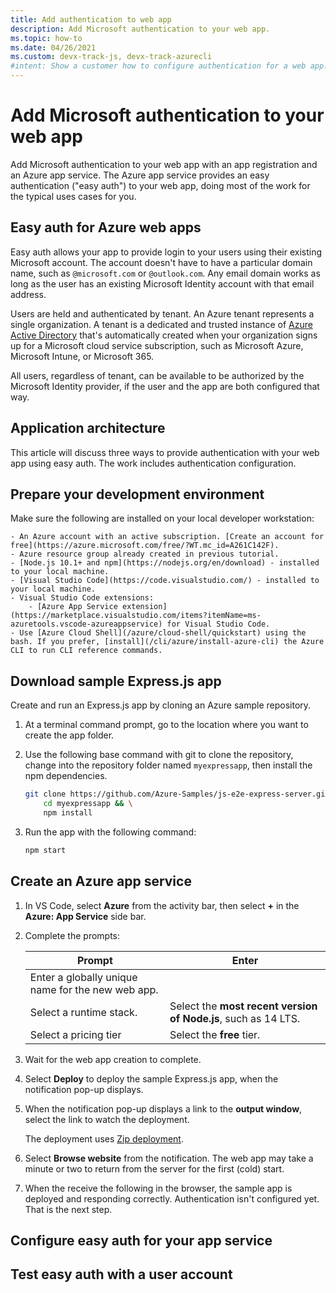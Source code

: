 ```yaml
---
title: Add authentication to web app
description: Add Microsoft authentication to your web app.
ms.topic: how-to
ms.date: 04/26/2021
ms.custom: devx-track-js, devx-track-azurecli
#intent: Show a customer how to configure authentication for a web app. 
---
```


# Add Microsoft authentication to your web app

Add Microsoft authentication to your web app with an app registration and an Azure app service. The Azure app service provides an easy authentication ("easy auth") to your web app, doing most of the work for the typical uses cases for you.

## Easy auth for Azure web apps

Easy auth allows your app to provide login to your users using their existing Microsoft account. The account doesn't have to have a particular domain name, such as `@microsoft.com` or `@outlook.com`. Any email domain works as long as the user has an existing Microsoft Identity account with that email address. 

Users are held and authenticated by tenant. An Azure tenant represents a single organization. A tenant is a dedicated and trusted instance of [Azure Active Directory](/azure/active-directory/fundamentals/active-directory-whatis.md) that's automatically created when your organization signs up for a Microsoft cloud service subscription, such as Microsoft Azure, Microsoft Intune, or Microsoft 365. 

All users, regardless of tenant, can be available to be authorized by the Microsoft Identity provider, if the user and the app are both configured that way. 

## Application architecture

This article will discuss three ways to provide authentication with your web app using easy auth. The work includes authentication configuration. 

## Prepare your development environment

Make sure the following are installed on your local developer workstation:

    - An Azure account with an active subscription. [Create an account for free](https://azure.microsoft.com/free/?WT.mc_id=A261C142F).
    - Azure resource group already created in previous tutorial.
    - [Node.js 10.1+ and npm](https://nodejs.org/en/download) - installed to your local machine.
    - [Visual Studio Code](https://code.visualstudio.com/) - installed to your local machine. 
    - Visual Studio Code extensions:
        - [Azure App Service extension](https://marketplace.visualstudio.com/items?itemName=ms-azuretools.vscode-azureappservice) for Visual Studio Code.
    - Use [Azure Cloud Shell](/azure/cloud-shell/quickstart) using the bash. If you prefer, [install](/cli/azure/install-azure-cli) the Azure CLI to run CLI reference commands.

## Download sample Express.js app

Create and run an Express.js app by cloning an Azure sample repository. 

1. At a terminal command prompt, go to the location where you want to create the app folder.

1. Use the following base command with git to clone the repository, change into the repository folder named `myexpressapp`, then install the npm dependencies. 

    ```bash
    git clone https://github.com/Azure-Samples/js-e2e-express-server.git myexpressapp && \
        cd myexpressapp && \
        npm install
    ```

1. Run the app with the following command: 

    ```bash
    npm start
    ```

## Create an Azure app service

1. In VS Code, select **Azure** from the activity bar, then select **+** in the **Azure: App Service** side bar. 
1. Complete the prompts:

    |Prompt|Enter|
    |--|--|
    |Enter a globally unique name for the new web app.||
    |Select a runtime stack.|Select the **most recent version of Node.js**, such as 14 LTS.|
    |Select a pricing tier|Select the **free** tier.|
    
1. Wait for the web app creation to complete. 
1. Select **Deploy** to deploy the sample Express.js app, when the notification pop-up displays. 
1. When the notification pop-up displays a link to the **output window**, select the link to watch the deployment. 

    The deployment uses [Zip deployment](/azure/app-service/deploy-zip.md). 
1. Select **Browse website** from the notification. 
    The web app may take a minute or two to return from the server for the first (cold) start.

1. When the receive the following in the browser, the sample app is deployed and responding correctly. 
    Authentication isn't configured yet. That is the next step. 

## Configure easy auth for your app service

## Test easy auth with a user account